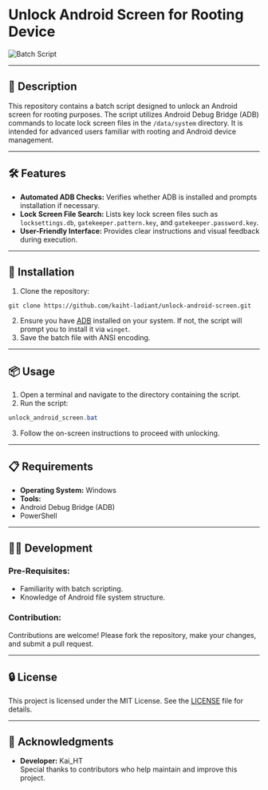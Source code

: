 # Unlock Android Screen for Rooting Device

![Batch Script](https://camo.githubusercontent.com/your-image-path-here)

---

## 📖 Description
This repository contains a batch script designed to unlock an Android screen for rooting purposes. The script utilizes Android Debug Bridge (ADB) commands to locate lock screen files in the `/data/system` directory. It is intended for advanced users familiar with rooting and Android device management.

---

## 🛠 Features
- **Automated ADB Checks:** Verifies whether ADB is installed and prompts installation if necessary.
- **Lock Screen File Search:** Lists key lock screen files such as `locksettings.db`, `gatekeeper.pattern.key`, and `gatekeeper.password.key`.
- **User-Friendly Interface:** Provides clear instructions and visual feedback during execution.

---

## 🚀 Installation
1. Clone the repository:
```git
git clone https://github.com/kaiht-ladiant/unlock-android-screen.git
```
2. Ensure you have [ADB](https://developer.android.com/studio/command-line/adb) installed on your system. If not, the script will prompt you to install it via `winget`.
3. Save the batch file with ANSI encoding.

---

## 📦 Usage
1. Open a terminal and navigate to the directory containing the script.
2. Run the script:
```powershell
unlock_android_screen.bat
```
3. Follow the on-screen instructions to proceed with unlocking.

---

## 📋 Requirements
- **Operating System:** Windows
- **Tools:** 
- Android Debug Bridge (ADB)
- PowerShell

---

## 🧑‍💻 Development
### Pre-Requisites:
- Familiarity with batch scripting.
- Knowledge of Android file system structure.

### Contribution:
Contributions are welcome! Please fork the repository, make your changes, and submit a pull request.

---

## 🔒 License
This project is licensed under the MIT License. See the [LICENSE](LICENSE) file for details.

---

## 🙏 Acknowledgments
- **Developer:** Kai_HT  
Special thanks to contributors who help maintain and improve this project.
